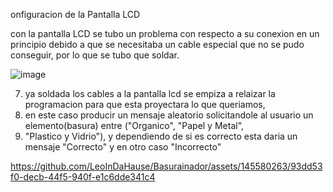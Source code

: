 onfiguracion de la Pantalla LCD

con la pantalla LCD se tubo un problema con respecto a su conexion en un principio debido a que se necesitaba un cable 
especial que no se pudo conseguir, por lo que se tubo que soldar.

![image](https://github.com/LeoInDaHause/Basurainador/assets/145580263/c429ed70-e1bf-4f7f-9272-38f1188ebaa4)

7. ya soldada los cables a la pantalla lcd se empiza a relaizar la programacion para que esta proyectara lo que queriamos,
8.  en este caso producir un mensaje aleatorio solicitandole al usuario un elemento(basura) entre ("Organico", "Papel y Metal",
9.   "Plastico y Vidrio"), y dependiendo de si es correcto esta daria un mensaje "Correcto" y en otro caso "Incorrecto"

https://github.com/LeoInDaHause/Basurainador/assets/145580263/93dd53f0-decb-44f5-940f-e1c6dde341c4
